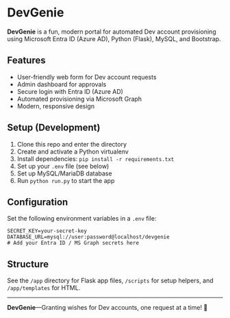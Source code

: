 # DevGenie

**DevGenie** is a fun, modern portal for automated Dev account provisioning using Microsoft Entra ID (Azure AD), Python (Flask), MySQL, and Bootstrap.

## Features

- User-friendly web form for Dev account requests
- Admin dashboard for approvals
- Secure login with Entra ID (Azure AD)
- Automated provisioning via Microsoft Graph
- Modern, responsive design

## Setup (Development)

1. Clone this repo and enter the directory  
2. Create and activate a Python virtualenv  
3. Install dependencies: `pip install -r requirements.txt`  
4. Set up your `.env` file (see below)  
5. Set up MySQL/MariaDB database  
6. Run `python run.py` to start the app

## Configuration

Set the following environment variables in a `.env` file:

```
SECRET_KEY=your-secret-key
DATABASE_URL=mysql://user:password@localhost/devgenie
# Add your Entra ID / MS Graph secrets here
```

## Structure

See the `/app` directory for Flask app files, `/scripts` for setup helpers, and `/app/templates` for HTML.

---

**DevGenie**—Granting wishes for Dev accounts, one request at a time! 🧞